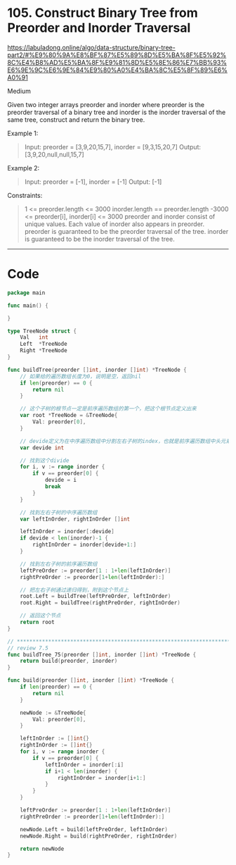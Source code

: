 # 105. Construct Binary Tree from Preorder and Inorder Traversal

<https://labuladong.online/algo/data-structure/binary-tree-part2/#%E9%80%9A%E8%BF%87%E5%89%8D%E5%BA%8F%E5%92%8C%E4%B8%AD%E5%BA%8F%E9%81%8D%E5%8E%86%E7%BB%93%E6%9E%9C%E6%9E%84%E9%80%A0%E4%BA%8C%E5%8F%89%E6%A0%91>

Medium

Given two integer arrays preorder and inorder where preorder is the preorder traversal of a binary tree and inorder is the inorder traversal of the same tree, construct and return the binary tree.

 

Example 1:

> Input: preorder = [3,9,20,15,7], inorder = [9,3,15,20,7]
Output: [3,9,20,null,null,15,7]

Example 2:
> Input: preorder = [-1], inorder = [-1]
Output: [-1]
 

Constraints:
> 1 <= preorder.length <= 3000
inorder.length == preorder.length
-3000 <= preorder[i], inorder[i] <= 3000
preorder and inorder consist of unique values.
Each value of inorder also appears in preorder.
preorder is guaranteed to be the preorder traversal of the tree.
inorder is guaranteed to be the inorder traversal of the tree.

---

# Code
```go
package main

func main() {

}

type TreeNode struct {
	Val   int
	Left  *TreeNode
	Right *TreeNode
}

func buildTree(preorder []int, inorder []int) *TreeNode {
	// 如果给的遍历数组长度为0，说明是空，返回nil
	if len(preorder) == 0 {
		return nil
	}

	// 这个子树的根节点一定是前序遍历数组的第一个，把这个根节点定义出来
	var root *TreeNode = &TreeNode{
		Val: preorder[0],
	}

	// devide定义为在中序遍历数组中分割左右子树的index，也就是前序遍历数组中头元素在中序遍历数组中的index
	var devide int

	// 找到这个divide
	for i, v := range inorder {
		if v == preorder[0] {
			devide = i
			break
		}
	}

	// 找到左右子树的中序遍历数组
	var leftInOrder, rightInOrder []int

	leftInOrder = inorder[:devide]
	if devide < len(inorder)-1 {
		rightInOrder = inorder[devide+1:]
	}

	// 找到左右子树的前序遍历数组
	leftPreOrder := preorder[1 : 1+len(leftInOrder)]
	rightPreOrder := preorder[1+len(leftInOrder):]

	// 把左右子树通过递归得到，附到这个节点上
	root.Left = buildTree(leftPreOrder, leftInOrder)
	root.Right = buildTree(rightPreOrder, rightInOrder)

	// 返回这个节点
	return root
}

// **************************************************************************************************************
// review 7.5
func buildTree_75(preorder []int, inorder []int) *TreeNode {
	return build(preorder, inorder)
}

func build(preorder []int, inorder []int) *TreeNode {
	if len(preorder) == 0 {
		return nil
	}

	newNode := &TreeNode{
		Val: preorder[0],
	}

	leftInOrder := []int{}
	rightInOrder := []int{}
	for i, v := range inorder {
		if v == preorder[0] {
			leftInOrder = inorder[:i]
			if i+1 < len(inorder) {
				rightInOrder = inorder[i+1:]
			}
		}
	}

	leftPreOrder := preorder[1 : 1+len(leftInOrder)]
	rightPreOrder := preorder[1+len(leftInOrder):]

	newNode.Left = build(leftPreOrder, leftInOrder)
	newNode.Right = build(rightPreOrder, rightInOrder)

	return newNode
}
```